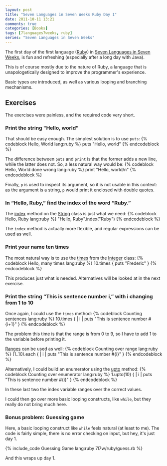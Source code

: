 ```yaml
---
layout: post
title: "Seven Languages in Seven Weeks Ruby Day 1"
date: 2011-10-11 13:21
comments: true
categories: [Books]
tags: [7languages7weeks, ruby]
series: "Seven Languages in Seven Weeks"
---
```

The first day of the first language ([Ruby](http://www.ruby-lang.org/)) in [Seven Languages in Seven Weeks](http://pragprog.com/book/btlang/seven-languages-in-seven-weeks), is fun and refreshing (especially after a long day with Java).
<!--more-->
This is of course mostly due to the nature of Ruby, a language that is unapologetically designed to improve the programmer's experience.

Basic types are introduced, as well as various looping and branching mechanisms.

Exercises
---------

The exercises were painless, and the required code very short.

### Print the string "Hello, world"

That should be easy enough. The simplest solution is to use `puts`:
{% codeblock Hello, World lang:ruby %}
puts "Hello, world"
{% endcodeblock %}

The difference between `puts` and `print` is that the former adds a new line, while the latter does not. So, a less natural way would be:
{% codeblock Hello, World done wrong lang:ruby %}
print "Hello, world/n"
{% endcodeblock %}

Finally, `p` is used to inspect its argument, so it is not usable in this context: as the argument is a string, `p` would print it enclosed with double quotes.

### In “Hello, Ruby,” find the index of the word “Ruby.”

The [index](http://www.ruby-doc.org/core-1.9.2/String.html#method-i-index) method on the [String](http://www.ruby-doc.org/core-1.9.2/String.html) class is just what we need:
{% codeblock Hello, Ruby lang:ruby %}
"Hello, Ruby".index("Ruby")
{% endcodeblock %}

The `index` method is actually more flexible, and regular expressions can be used as well.

### Print your name ten times

The most natural way is to use the [times](http://www.ruby-doc.org/core-1.9.2/Integer.html#method-i-times) from the [Integer](http://www.ruby-doc.org/core-1.9.2/Integer.html) class:
{% codeblock Hello, many times lang:ruby %}
10.times { puts "Frederic" }
{% endcodeblock %}

This produces just what is needed. Alternatives will be looked at in the next exercise.

### Print the string “This is sentence number i,” with i changing from 1 to 10

Once again, I could use the `times` method:
{% codeblock Counting sentences lang:ruby %}
10.times { | i | puts "This is sentence number #{i+1}" }
{% endcodeblock %}

The problem this time is that the range is from 0 to 9, so I have to add 1 to the variable before printing it.

[Ranges](http://www.ruby-doc.org/core-1.9.2/Range.html) can be used as well:
{% codeblock Counting over range lang:ruby %}
(1..10).each { | i | puts "This is sentence number #{i}" }
{% endcodeblock %}

Alternatively, I could build an enumerator using the [upto](http://www.ruby-doc.org/core-1.9.2/Integer.html#method-i-upto) method:
{% codeblock Counting over enumerator lang:ruby %}
1.upto(10) { | i | puts "This is sentence number #{i}" }
{% endcodeblock %}

In these last two the index variable ranges over the correct values.

I could then go over more basic looping constructs, like `while`, but they really do not bring much here.

### Bonus problem: Guessing game

Here, a basic looping construct like `while` feels natural (at least to me). The code is fairly simple, there is no error checking on input, but hey, it's just day 1.

{% include_code Guessing Game lang:ruby 7l7w/ruby/guess.rb %}

And this wraps up day 1.
